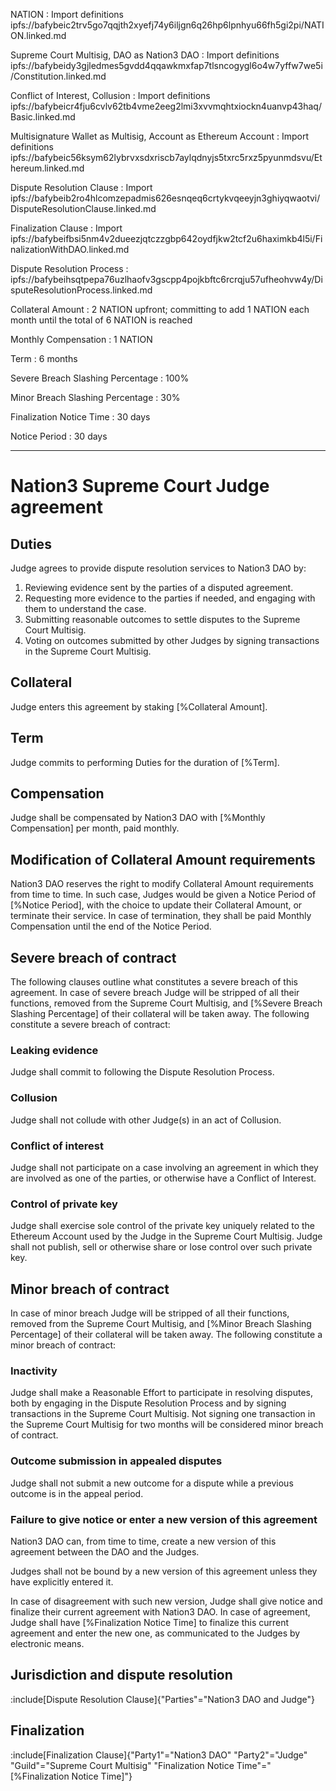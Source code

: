 NATION
: Import definitions ipfs://bafybeic2trv5go7qqjth2xyefj74y6iljgn6q26hp6lpnhyu66fh5gi2pi/NATION.linked.md

Supreme Court Multisig, DAO as Nation3 DAO
: Import definitions ipfs://bafybeidy3gjledmes5gvdd4qqawkmxfap7tlsncogygl6o4w7yffw7we5i/Constitution.linked.md

Conflict of Interest, Collusion
: Import definitions ipfs://bafybeicr4fju6cvlv62tb4vme2eeg2lmi3xvvmqhtxiockn4uanvp43haq/Basic.linked.md

Multisignature Wallet as Multisig, Account as Ethereum Account
: Import definitions ipfs://bafybeic56ksym62lybrvxsdxriscb7aylqdnyjs5txrc5rxz5pyunmdsvu/Ethereum.linked.md

Dispute Resolution Clause
: Import ipfs://bafybeib2ro4hlcomzepadmis626esnqeq6crtykvqeeyjn3ghiyqwaotvi/DisputeResolutionClause.linked.md

Finalization Clause
: Import ipfs://bafybeifbsi5nm4v2dueezjqtczzgbp642oydfjkw2tcf2u6haximkb4l5i/FinalizationWithDAO.linked.md

Dispute Resolution Process
: ipfs://bafybeihsqtpepa76uzlhaofv3gscpp4pojkbftc6rcrqju57ufheohvw4y/DisputeResolutionProcess.linked.md

Collateral Amount
: 2 NATION upfront; committing to add 1 NATION each month until the total of 6 NATION is reached

Monthly Compensation
: 1 NATION

Term
: 6 months

Severe Breach Slashing Percentage
: 100%

Minor Breach Slashing Percentage
: 30%

Finalization Notice Time
: 30 days

Notice Period
: 30 days

---

# Nation3 Supreme Court Judge agreement

## Duties

Judge agrees to provide dispute resolution services to Nation3 DAO by:

1. Reviewing evidence sent by the parties of a disputed agreement.
2. Requesting more evidence to the parties if needed, and engaging with them to understand the case.
3. Submitting reasonable outcomes to settle disputes to the Supreme Court Multisig.
4. Voting on outcomes submitted by other Judges by signing transactions in the Supreme Court Multisig.

## Collateral

Judge enters this agreement by staking [%Collateral Amount].

## Term

Judge commits to performing Duties for the duration of [%Term].

## Compensation

Judge shall be compensated by Nation3 DAO with [%Monthly Compensation] per month, paid monthly.

## Modification of Collateral Amount requirements

Nation3 DAO reserves the right to modify Collateral Amount requirements from time to time. In such case, Judges would be given a Notice Period of [%Notice Period], with the choice to update their Collateral Amount, or terminate their service. In case of termination, they shall be paid Monthly Compensation until the end of the Notice Period.

## Severe breach of contract

The following clauses outline what constitutes a severe breach of this agreement. In case of severe breach Judge will be stripped of all their functions, removed from the Supreme Court Multisig, and [%Severe Breach Slashing Percentage] of their collateral will be taken away. The following constitute a severe breach of contract:

### Leaking evidence

Judge shall commit to following the Dispute Resolution Process.

### Collusion

Judge shall not collude with other Judge(s) in an act of Collusion.

### Conflict of interest

Judge shall not participate on a case involving an agreement in which they are involved as one of the parties, or otherwise have a Conflict of Interest.

### Control of private key

Judge shall exercise sole control of the private key uniquely related to the Ethereum Account used by the Judge in the Supreme Court Multisig. Judge shall not publish, sell or otherwise share or lose control over such private key.

## Minor breach of contract

In case of minor breach Judge will be stripped of all their functions, removed from the Supreme Court Multisig, and [%Minor Breach Slashing Percentage] of their collateral will be taken away. The following constitute a minor breach of contract:

### Inactivity

Judge shall make a Reasonable Effort to participate in resolving disputes, both by engaging in the Dispute Resolution Process and by signing transactions in the Supreme Court Multisig. Not signing one transaction in the Supreme Court Multisig for two months will be considered minor breach of contract.

### Outcome submission in appealed disputes

Judge shall not submit a new outcome for a dispute while a previous outcome is in the appeal period.

### Failure to give notice or enter a new version of this agreement

Nation3 DAO can, from time to time, create a new version of this agreement between the DAO and the Judges.

Judges shall not be bound by a new version of this agreement unless they have explicitly entered it.

In case of disagreement with such new version, Judge shall give notice and finalize their current agreement with Nation3 DAO.
In case of agreement, Judge shall have [%Finalization Notice Time] to finalize this current agreement and enter the new one, as communicated to the Judges by electronic means.

## Jurisdiction and dispute resolution

:include[Dispute Resolution Clause]{"Parties"="Nation3 DAO and Judge"}

## Finalization

:include[Finalization Clause]{"Party1"="Nation3 DAO" "Party2"="Judge" "Guild"="Supreme Court Multisig" "Finalization Notice Time"="[%Finalization Notice Time]"}
